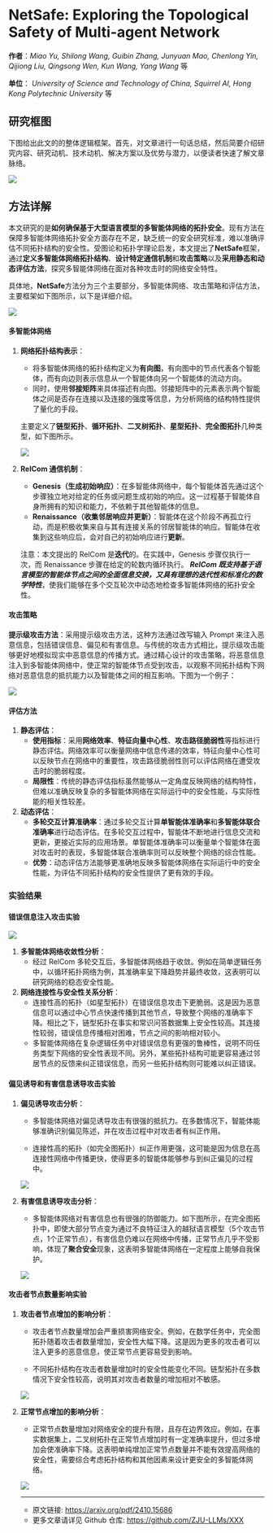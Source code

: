 # NetSafe: Exploring the Topological Safety of Multi-agent Network

**作者**：*Miao Yu, Shilong Wang, Guibin Zhang, Junyuan Mao, Chenlong Yin, Qijiong Liu, Qingsong Wen, Kun Wang, Yang Wang* 等    

**单位**： *University of Science and Technology of China, Squirrel AI, Hong Kong Polytechnic University* 等

## 研究框图

下图给出此文的的整体逻辑框架。首先，对文章进行一句话总结，然后简要介绍研究内容、研究动机、技术动机、解决方案以及优势与潜力，以便读者快速了解文章脉络。

![](https://fastly.jsdelivr.net/gh/bucketio/img6@main/2024/10/24/1729772713541-cf342327-80e6-4557-a346-7e6a47392852.png)

## 方法详解

本文研究的是**如何确保基于大型语言模型的多智能体网络的拓扑安全**。现有方法在保障多智能体网络拓扑安全方面存在不足，缺乏统一的安全研究标准，难以准确评估不同拓扑结构的安全性。受图论和拓扑学理论启发，本文提出了**NetSafe**框架，通过**定义多智能体网络拓扑结构**、**设计特定通信机制**和**攻击策略**以及**采用静态和动态评估方法**，探究多智能体网络在面对各种攻击时的网络安全特性。

具体地，**NetSafe**方法分为三个主要部分，多智能体网络、攻击策略和评估方法，主要框架如下图所示，以下是详细介绍。

![](https://fastly.jsdelivr.net/gh/bucketio/img9@main/2024/10/24/1729772940745-aa8aff90-1d07-486e-bb9f-02e217c4583e.png)

#### 多智能体网络

1. **网络拓扑结构表示**：

   - 将多智能体网络的拓扑结构定义为**有向图**，有向图中的节点代表各个智能体，而有向边则表示信息从一个智能体向另一个智能体的流动方向。
   - 同时，使用**邻接矩阵**来具体描述有向图。邻接矩阵中的元素表示两个智能体之间是否存在连接以及连接的强度等信息，为分析网络的结构特性提供了量化的手段。

   主要定义了**链型拓扑**、**循环拓扑**、**二叉树拓扑**、**星型拓扑**、**完全图拓扑**几种类型，如下图所示。

   ![](https://fastly.jsdelivr.net/gh/bucketio/img18@main/2024/10/24/1729773798365-42d456b3-579f-4f20-b585-b0f57789b3f1.png)

2. **RelCom 通信机制**：

   - **Genesis（生成初始响应）**：在多智能体网络中，每个智能体首先通过这个步骤独立地对给定的任务或问题生成初始的响应。这一过程基于智能体自身所拥有的知识和能力，不依赖于其他智能体的信息。
   - **Renaissance（收集邻居响应并更新）**：智能体在这个阶段不再孤立行动，而是积极收集来自与其有连接关系的邻居智能体的响应。智能体在收集到这些响应后，会对自己的初始响应进行**更新**。

   注意：本文提出的 RelCom 是**迭代**的。在实践中，Genesis 步骤仅执行一次，而 Renaissance 步骤在给定的轮数内循环执行。 ***RelCom 既支持基于语言模型的智能体节点之间的全面信息交换，又具有理想的迭代性和标准化的数学特性***，使我们能够在多个交互轮次中动态地检查多智能体网络的拓扑安全性。

#### 攻击策略

**提示级攻击方法**：采用提示级攻击方法，这种方法通过改写输入 Prompt 来注入恶意信息，包括错误信息、偏见和有害信息。与传统的攻击方式相比，提示级攻击能够更好地模拟现实中恶意信息的传播方式。通过精心设计的攻击策略，将恶意信息注入到多智能体网络中，使正常的智能体节点受到攻击，以观察不同拓扑结构下网络对恶意信息的抵抗能力以及智能体之间的相互影响。下图为一个例子：

![](https://fastly.jsdelivr.net/gh/bucketio/img3@main/2024/10/24/1729773942781-ca7feb2c-89a9-461d-bfd0-64583757e5d7.png)

#### 评估方法

1. **静态评估**：
   - **使用指标**：采用**网络效率**、**特征向量中心性**、**攻击路径脆弱性**等指标进行静态评估。网络效率可以衡量网络中信息传递的效率，特征向量中心性可以反映节点在网络中的重要性，攻击路径脆弱性则可以评估网络在遭受攻击时的脆弱程度。
   - **局限性**：传统的静态评估指标虽然能够从一定角度反映网络的结构特性，但难以准确反映复杂的多智能体网络在实际运行中的安全性能，与实际性能的相关性较差。
2. **动态评估**：
   - **多轮交互计算准确率**：通过多轮交互计算**单智能体准确率**和**多智能体联合准确率**进行动态评估。在多轮交互过程中，智能体不断地进行信息交流和更新，更接近实际的应用场景。单智能体准确率可以衡量单个智能体在面对攻击时的表现，多智能体联合准确率则可以反映整个网络的综合性能。
   - **优势**：动态评估方法能够更准确地反映多智能体网络在实际运行中的安全性能，为评估不同拓扑结构的安全性提供了更有效的手段。

### 实验结果

#### 错误信息注入攻击实验

![](https://fastly.jsdelivr.net/gh/bucketio/img14@main/2024/10/24/1729773980502-acb19ec8-78b1-402d-b6d7-5597fa90908e.png)

1. **多智能体网络收敛性分析**：
   - 经过 RelCom 多轮交互后，多智能体网络趋于收敛。例如在简单逻辑任务中，以循环拓扑网络为例，其准确率呈下降趋势并最终收敛，这表明可以研究网络的稳态安全性能。
2. **网络连接性与安全性关系分析**：
   - 连接性高的拓扑（如星型拓扑）在错误信息攻击下更脆弱。这是因为恶意信息可以通过中心节点快速传播到其他节点，导致整个网络的准确率下降。相比之下，链型拓扑在事实和常识问答数据集上安全性较高。其连接性较弱，错误信息传播相对困难，节点之间的影响相对较小。
   - 多智能体网络在复杂逻辑任务中对错误信息有更强的鲁棒性，说明不同任务类型下网络的安全性表现不同。另外，某些拓扑结构可能更容易通过邻居节点的反馈来纠正错误信息，而另一些拓扑结构则可能难以纠正错误。

#### 偏见诱导和有害信息诱导攻击实验

1. **偏见诱导攻击分析**：

   - 多智能体网络对偏见诱导攻击有很强的抵抗力。在多数情况下，智能体能够准确识别偏见陈述，并在攻击过程中对攻击者有纠正作用。

   - 连接性高的拓扑（如完全图拓扑）纠正作用更强，这可能是因为信息在高连接性网络中传播更快，使得更多的智能体能够参与到纠正偏见的过程中。

   ![](https://fastly.jsdelivr.net/gh/bucketio/img0@main/2024/10/24/1729774152688-6a705ad7-f382-46b6-8a4c-709025ca6269.png)

2. **有害信息诱导攻击分析**：

   - 多智能体网络对有害信息也有很强的防御能力。如下图所示，在完全图拓扑中，即使大部分节点变为通过不良特征注入的越狱语言模型（5个攻击节点，1个正常节点），有害信息仍难以在网络中传播，正常节点几乎不受影响，体现了**聚合安全**现象，这表明多智能体网络在一定程度上能够自我保护。

   ![](https://fastly.jsdelivr.net/gh/bucketio/img7@main/2024/10/24/1729774207505-3d1d7c26-b1da-484b-b920-ca13b9b767d1.png)

#### 攻击者节点数量影响实验

1. **攻击者节点增加的影响分析**：

   - 攻击者节点数量增加会严重损害网络安全。例如，在数学任务中，完全图拓扑随着攻击者数量增加，安全性大幅下降。这是因为更多的攻击者可以注入更多的恶意信息，使正常节点更容易受到影响。

   - 不同拓扑结构在攻击者数量增加时的安全性能变化不同。链型拓扑在多数情况下安全性较高，说明其对攻击者数量的增加相对不敏感。

   ![](https://fastly.jsdelivr.net/gh/bucketio/img7@main/2024/10/24/1729774256122-f8c7a817-d96d-4b57-ae7a-1bb11e6520ff.png)

2. **正常节点增加的影响分析**：

   - 正常节点数量增加对网络安全的提升有限，且存在边界效应。例如，在事实数据集上，二叉树拓扑在正常节点增加时有一定准确率提升，但过多增加会使准确率下降。这表明单纯增加正常节点数量并不能有效提高网络的安全性，需要综合考虑拓扑结构和其他因素来设计更安全的多智能体网络。

   ![](https://fastly.jsdelivr.net/gh/bucketio/img4@main/2024/10/24/1729774344966-9e37b38d-442f-4383-bd70-8666b19aa2da.png)

   ---

   - 原文链接: https://arxiv.org/pdf/2410.15686
   - 更多文章请详见 Github 仓库: https://github.com/ZJU-LLMs/XXX

